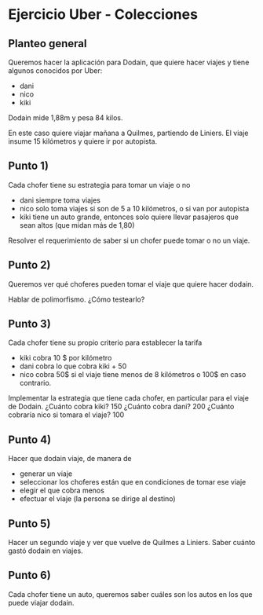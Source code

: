
# Ejercicio Uber - Colecciones

## Planteo general
Queremos hacer la aplicación para Dodain, que quiere hacer viajes y tiene algunos conocidos por Uber:

* dani 
* nico
* kiki

Dodain mide 1,88m y pesa 84 kilos.

En este caso quiere viajar mañana a Quilmes, partiendo de Liniers. El viaje insume 15 kilómetros y quiere ir por autopista.

## Punto 1)
Cada chofer tiene su estrategia para tomar un viaje o no

* dani siempre toma viajes
* nico solo toma viajes si son de 5 a 10 kilómetros, o si van por autopista 
* kiki tiene un auto grande, entonces solo quiere llevar pasajeros que sean altos (que midan más de 1,80)

Resolver el requerimiento de saber si un chofer puede tomar o no un viaje.

## Punto 2) 
Queremos ver qué choferes pueden tomar el viaje que quiere hacer dodain.

Hablar de polimorfismo.
¿Cómo testearlo?

## Punto 3) 
Cada chofer tiene su propio criterio para establecer la tarifa

* kiki cobra 10 $ por kilómetro
* dani cobra lo que cobra kiki + 50
* nico cobra 50$ si el viaje tiene menos de 8 kilómetros o 100$ en caso contrario.

Implementar la estrategia que tiene cada chofer, en particular para el viaje de Dodain.
¿Cuánto cobra kiki? 150
¿Cuánto cobra dani? 200
¿Cuánto cobraría nico si tomara el viaje? 100

## Punto 4) 
Hacer que dodain viaje, de manera de 

* generar un viaje
* seleccionar los choferes están que en condiciones de tomar ese viaje 
* elegir el que cobra menos
* efectuar el viaje (la persona se dirige al destino)

## Punto 5)
Hacer un segundo viaje y ver que vuelve de Quilmes a Liniers.
Saber cuánto gastó dodain en viajes.

## Punto 6)
Cada chofer tiene un auto, queremos saber cuáles son los autos en los que puede viajar dodain.


